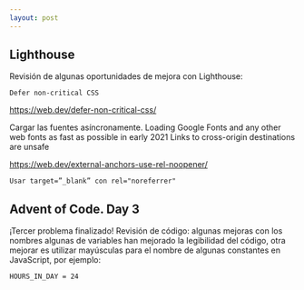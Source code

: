 ```yaml
---
layout: post
---
```


## Lighthouse
Revisión de algunas oportunidades de mejora con Lighthouse:

`Defer non-critical CSS` 

<https://web.dev/defer-non-critical-css/>

Cargar las fuentes asíncronamente.
Loading Google Fonts and any other web fonts as fast as possible in early 2021
Links to cross-origin destinations are unsafe 

<https://web.dev/external-anchors-use-rel-noopener/>

`Usar target=”_blank” con rel="noreferrer"`

## Advent of Code. Day 3
¡Tercer problema finalizado! Revisión de código: algunas mejoras con los nombres algunas de variables han mejorado la legibilidad del código, otra mejorar es utilizar mayúsculas para el nombre de algunas constantes en JavaScript, por ejemplo:

`HOURS_IN_DAY = 24`
